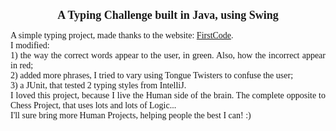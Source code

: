 <h1 style="font-size: 18px; text-align: center; font-family: serif;">A Typing Challenge built in Java, using Swing</h1>

<p style="font-size: 14px; text-align: justify; font-family: serif;">
A simple typing project, made thanks to the website: <a href="https://firstcode.school/java-typing-speed-test/">FirstCode</a>.
<br>
I modified: 
<br>
1) the way the correct words appear to the user, in green. Also, how the incorrect appear in red;
<br>
2) added more phrases, I tried to vary using Tongue Twisters to confuse the user;
<br>
3) a JUnit, that tested 2 typing styles from IntelliJ.
<br>
I loved this project, because I live the Human side of the brain. The complete opposite to Chess Project, that uses lots and lots of Logic...
<br>
I'll sure bring more Human Projects, helping people the best I can! :)
</p>
